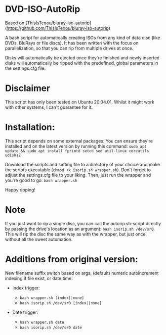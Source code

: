 # DVD-ISO-AutoRip 
Based on [ThisIsTenou/bluray-iso-autorip] (https://github.com/ThisIsTenou/bluray-iso-autorip)

A bash script for automatically creating ISOs from any kind of data disc (like DVDs, BluRays or file discs).
It has been written with the focus on parallelization, so that you can rip from multiple drives at once.

Disks will automatically be ejected once they're finished and newly inserted disks will automatically be ripped with the predefined, global parameters in the settings.cfg file.

# Disclaimer
This script has only been tested on Ubuntu 20.04.01. Whilst it might work with other systems, I can't guarantee for it.

# Installation:
This script depends on some external packages.
You can ensure they're installed and on the latest version by running this command:
`sudo apt update && sudo apt install fprintd setcd sed util-linux coreutils udisks2`

Download the scripts and setting file to a directory of your choice and make the scripts executable (`chmod +x isorip.sh wrapper.sh`).
Don't forget to adjust the settings.cfg file to your liking.
Then, just run the wrapper and you're good to go: `bash wrapper.sh`

Happy ripping!

# Note
If you just want to rip a single disc, you can call the autorip.sh-script directly by passing the drive's location as an argument: `bash isorip.sh /dev/sr0`.
This will rip the disc the same way as with the wrapper, but just once, without all the sweet automation.


# Additions from original version:
New filename suffix switch based on args, (default) numeric autoincrement indexing if file exist, or date time:

- Index trigger:
    - `bash wrapper.sh [index||none]`
    - `bash isorip.sh /dev/sr0 [index||none]`

- Date trigger:
    - `bash wrapper.sh date`
    - `bash isorip.sh /dev/sr0 date`

